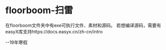 # floorboom-扫雷
在floorboom文件夹中有exe可执行文件、素材和源码。
若想编译源码，需要有easyX库支持https://docs.easyx.cn/zh-cn/intro

--19年寒假
